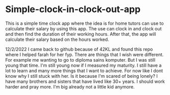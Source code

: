 # Simple-clock-in-clock-out-app
This is a simple time clock app where the idea is for home tutors can use to calculate their salary by using this app. The use can clock in and clock out and then find the duration of their working hours. After that, the app will calculate their salary based on the hours worked. 

12/2/2022
I came back to github because of 42KL and found this repo where I helped farah for her fyp. There are things that I wish were different. For example me wanting to go to diploma sains komputer. But I was still young that time. I'm still young now if I measured my maturity. I still have a lot to learn and many more things that I want to achieve. For now like I dont know why I still stuck with her. Is it because I'm scared of being lonely? I have many brothers and sisters that have lived like 30+ years. I should work harder and pray more. I'm big already not a little kid anymore.
